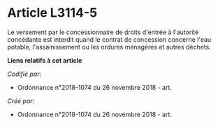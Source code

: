 # Article L3114-5

Le versement par le concessionnaire de droits d'entrée à l'autorité concédante est interdit quand le contrat de concession
concerne l'eau potable, l'assainissement ou les ordures ménagères et autres déchets.

**Liens relatifs à cet article**

_Codifié par_:

  - Ordonnance n°2018-1074 du 26 novembre 2018 - art.

_Créé par_:

  - Ordonnance n°2018-1074 du 26 novembre 2018 - art.

